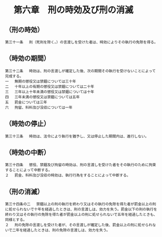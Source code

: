 # 　第六章　刑の時効及び刑の消滅

## （刑の時効）
```
第三十一条 　刑（死刑を除く。）の言渡しを受けた者は、時効によりその執行の免除を得る。
```
## （時効の期間）
```
第三十二条 　時効は、刑の言渡しが確定した後、次の期間その執行を受けないことによって完成する。
一 　無期の懲役又は禁錮については三十年
二 　十年以上の有期の懲役又は禁錮については二十年
三 　三年以上十年未満の懲役又は禁錮については十年
四 　三年未満の懲役又は禁錮については五年
五 　罰金については三年
六 　拘留、科料及び没収については一年
```
## （時効の停止）
```
第三十三条 　時効は、法令により執行を猶予し、又は停止した期間内は、進行しない。
```
## （時効の中断）
```
第三十四条 　懲役、禁錮及び拘留の時効は、刑の言渡しを受けた者をその執行のために拘束することによって中断する。
２ 　罰金、科料及び没収の時効は、執行行為をすることによって中断する。
```
## （刑の消滅）
```
第三十四条の二 　禁錮以上の刑の執行を終わり又はその執行の免除を得た者が罰金以上の刑に処せられないで十年を経過したときは、刑の言渡しは、効力を失う。罰金以下の刑の執行を終わり又はその執行の免除を得た者が罰金以上の刑に処せられないで五年を経過したときも、同様とする。
２ 　刑の免除の言渡しを受けた者が、その言渡しが確定した後、罰金以上の刑に処せられないで二年を経過したときは、刑の免除の言渡しは、効力を失う。
```
